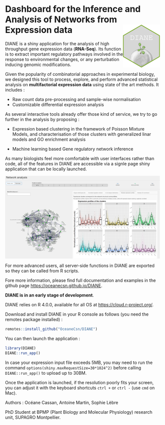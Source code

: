 # Dashboard for the Inference and Analysis of Networks from Expression data <img src="man/figures/hex-DIANE.png" align="right" alt="" width="120" />


DIANE is a shiny application for the analysis of high throughput gene expression data (**RNA-Seq**). Its function is to extract important regulatory pathways involved in the response to environmental changes, or any perturbation inducing genomic modifications.

Given the popularity of combinatorial approaches in experimental biology, we designed this tool to process, explore, and perform advanced statistical analysis on **multifactorial expression data** using state of the art methods. It includes :

+ Raw count data pre-processing and sample-wise normalisation
+ Customizable differential expression analysis

As several interactive tools already offer those kind of service, we try to go further in the analysis by proposing :

+ Expression based clustering in the framework of Poisson Mixture Models, and characterisation of those clusters with generalized linar models and GO enrichment analysis

+ Machine learning based Gene regulatory network inference


As many biologists feel more comfortable with user interfaces rather than code, all of the features in DIANE are accessible via a signle page shiny application that can be locally launched.

<img src="man/figures/UI_teasing.PNG" align="center" alt="" width="700" />

For more advanced users, all server-side functions in DIANE are exported so they can be called from R scripts. 

Fore more information, please find full documentation and examples in the github page  https://oceanecsn.github.io/DIANE.



**DIANE is in an early stage of development**.

DIANE relies on R 4.0.0, available for all OS at https://cloud.r-project.org/.

Download and install DIANE in your R console as follows (you need the remotes package installed) :

```R
remotes::install_github("OceaneCsn/DIANE")
```

You can then launch the application :

```R
library(DIANE)
DIANE::run_app()
```
In case your expression input file exceeds 5MB, you may need to run the command ```options(shiny.maxRequestSize=30*1024^2)``` before calling ```DIANE::run_app()``` to upload up to 30BM.

Once the application is launched, if the resolution poorly fits your screen, you can adjust it with the keyboard shortcuts ```ctrl +``` or  ```ctrl -``` (use ```cmd``` on Mac).
 

Authors : Océane Cassan, Antoine Martin, Sophie Lèbre

PhD Student at BPMP (Plant Biology and Molecular Physiology) research unit, SUPAGRO Montpellier.
